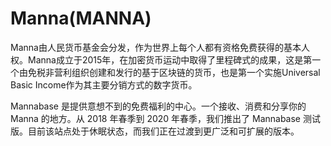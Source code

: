 # Manna(MANNA)

Manna由人民货币基金会分发，作为世界上每个人都有资格免费获得的基本人权。Manna成立于2015年，在加密货币运动中取得了里程碑式的成果，这是第一个由免税非营利组织创建和发行的基于区块链的货币，也是第一个实施Universal Basic Income作为其主要分销方式的数字货币。

Mannabase 是提供意想不到的免费福利的中心。一个接收、消费和分享你的 Manna 的地方。从 2018 年春季到 2020 年春季，我们推出了 Mannabase 测试版。目前该站点处于休眠状态，而我们正在过渡到更广泛和可扩展的版本。

